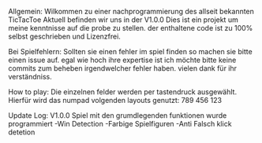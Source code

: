 Allgemein:
Wilkommen zu einer nachprogrammierung des allseit bekannten TicTacToe
Aktuell befinden wir uns in der V1.0.0
Dies ist ein projekt um meine kenntnisse auf die probe zu stellen.
der enthaltene code ist zu 100% selbst geschrieben und Lizenzfrei.

Bei Spielfehlern:
Sollten sie einen fehler im spiel finden so machen sie bitte einen issue auf.
egal wie hoch ihre expertise ist ich möchte bitte keine commits zum beheben irgendwelcher fehler haben.
vielen dank für ihr verständniss.

How to play:
Die einzelnen felder werden per tastendruck ausgewählt.
Hierfür wird das numpad volgenden layouts genutzt:
789
456
123

Update Log:
V1.0.0
Spiel mit den grumdlegenden funktionen wurde programmiert
-Win Detection
-Farbige Spielfiguren
-Anti Falsch klick detetion
